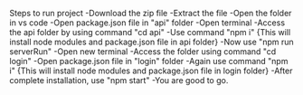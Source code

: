 Steps to run project
-Download the zip file 
-Extract the file 
-Open the folder in vs code 
-Open package.json file in "api" folder 
-Open terminal 
-Access the api folder by using command "cd api" 
-Use command "npm i" {This will install node modules and package.json file in api folder}
-Now use "npm run serverRun" 
-Open new terminal 
-Access the folder using command "cd login" 
-Open package.json file in "login" folder 
-Again use command "npm i" {This will install node modules and package.json file in login folder}
-After complete installation, use "npm start"
-You are good to go.
